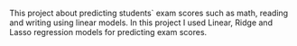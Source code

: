 This project about predicting students` exam scores such as math, reading and writing using linear models.
In this project I used Linear, Ridge and Lasso regression models for predicting exam scores.
